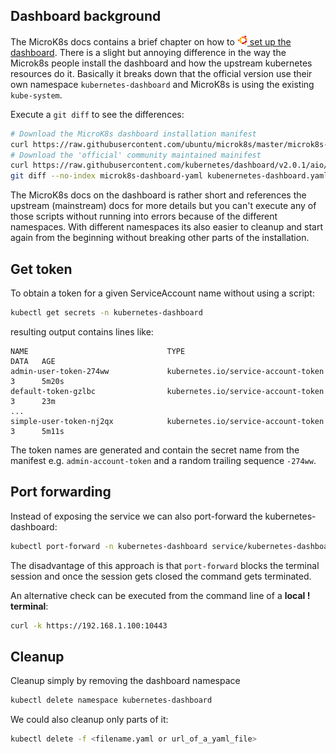 
## Dashboard background

The MicroK8s docs contains a brief chapter on how to
[![](../images/ico/color/ubuntu_16.png) set up the dashboard](https://microk8s.io/docs/addon-dashboard).
There is a slight but annoying difference in the way the Microk8s people install the dashboard 
and how the upstream kubernetes resources do it.
Basically it breaks down that the official version use their own namespace ``kubernetes-dashboard`` 
and MicroK8s is using the existing ``kube-system``.

Execute a `git diff` to see the differences: 

```bash
# Download the MicroK8s dashboard installation manifest
curl https://raw.githubusercontent.com/ubuntu/microk8s/master/microk8s-resources/actions/dashboard.yaml > microk8s-dashboard-yaml
# Download the 'official' community maintained mainifest
curl https://raw.githubusercontent.com/kubernetes/dashboard/v2.0.1/aio/deploy/recommended.yaml > kubenernetes-dashboard.yaml
git diff --no-index microk8s-dashboard-yaml kubenernetes-dashboard.yaml
```

The MicroK8s docs on the dashboard is rather short and references the upstream (mainstream) docs for more details 
but you can't execute any of those scripts without running into errors because of the different namespaces.
With different namespaces its also easier to cleanup and start again from the beginning without breaking other
parts of the installation.

## Get token

To obtain a token for a given ServiceAccount name without using a script:

```bash
kubectl get secrets -n kubernetes-dashboard
```
resulting output contains lines like:
```
NAME                               TYPE                                  DATA   AGE
admin-user-token-274ww             kubernetes.io/service-account-token   3      5m20s
default-token-gzlbc                kubernetes.io/service-account-token   3      23m
...
simple-user-token-nj2qx            kubernetes.io/service-account-token   3      5m11s
```

The token names are generated and contain the secret name from the manifest e.g. `admin-account-token`
and a random trailing sequence `-274ww`.

## Port forwarding

Instead of exposing the service we can also port-forward the kubernetes-dashboard:

```bash
kubectl port-forward -n kubernetes-dashboard service/kubernetes-dashboard 10443:443 --address 0.0.0.0
``` 
The disadvantage of this approach is that `port-forward` blocks the terminal session and once the session
gets closed the command gets terminated.

An alternative check can be executed from the command line of a **local ! terminal**:
  
```bash
curl -k https://192.168.1.100:10443
```

## Cleanup

Cleanup simply by removing the dashboard namespace

```bash
kubectl delete namespace kubernetes-dashboard
```

We could also cleanup only parts of it:

```bash
kubectl delete -f <filename.yaml or url_of_a_yaml_file>
```
